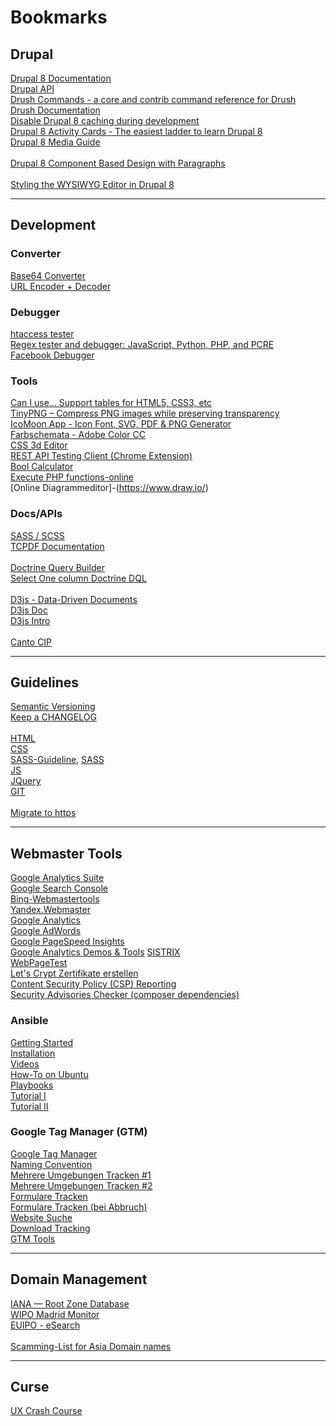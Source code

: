 # Bookmarks

## Drupal
[Drupal 8 Documentation](https://www.drupal.org/docs/8)<br>
[Drupal API](https://api.drupal.org/api/drupal)<br>
[Drush Commands - a core and contrib command reference for Drush](http://www.drushcommands.com/)<br>
[Drush Documentation](http://docs.drush.org)<br>
[Disable Drupal 8 caching during development](https://www.drupal.org/node/2598914)<br>
[Drupal 8 Activity Cards - The easiest ladder to learn Drupal 8](http://www.d8cards.com/)<br>
[Drupal 8 Media Guide](https://www.gitbook.com/book/drupal-media/drupal8-guide/details)<br>
<br>
[Drupal 8 Component Based Design with Paragraphs](https://youtu.be/EC-0vsX1Tag)<br>
<br>
[Styling the WYSIWYG Editor in Drupal 8](https://www.lullabot.com/articles/styling-the-wysiwyg-editor-in-drupal-8)

***
## Development
### Converter
[Base64 Converter](http://base64converter.com/)<br>
[URL Encoder + Decoder](https://www.urlencoder.org/)

### Debugger
[htaccess tester](http://htaccess.madewithlove.be/)<br>
[Regex tester and debugger: JavaScript, Python, PHP, and PCRE](https://regex101.com/)<br>
[Facebook Debugger](https://developers.facebook.com/tools/debug/)

### Tools
[Can I use... Support tables for HTML5, CSS3, etc](http://caniuse.com/)<br>
[TinyPNG – Compress PNG images while preserving transparency](https://tinypng.com/)<br>
[IcoMoon App - Icon Font, SVG, PDF & PNG Generator](https://icomoon.io/app/#/select)<br>
[Farbschemata - Adobe Color CC](https://color.adobe.com/de/create/color-wheel/)<br>
[CSS 3d Editor](http://tridiv.com/app/)<br>
[REST API Testing Client (Chrome Extension)](https://restlet.com/modules/client/)<br>
[Bool Calculator](http://www.sund.de/STUDIUM/bool/Index.htm)<br>
[Execute PHP functions-online](https://de.functions-online.com/)<br>
[Online Diagrammeditor]-(https://www.draw.io/)

### Docs/APIs
[SASS / SCSS](http://sass-lang.com/guide)<br>
[TCPDF Documentation](http://www.tcpdf.org/doc/code/classTCPDF.html)<br>
<br>
[Doctrine Query Builder](http://docs.doctrine-project.org/projects/doctrine-orm/en/latest/reference/query-builder.html)<br>
[Select One column Doctrine DQL](http://stackoverflow.com/a/14413127)<br>
<br>
[D3js - Data-Driven Documents](https://d3js.org/)<br>
[D3js Doc](https://github.com/d3/d3/wiki)<br>
[D3js Intro](https://github.com/curran/screencasts/tree/gh-pages/introToD3)<br>
<br>
[Canto CIP](https://sandbox.canto.com/CIP-doc/CIP.html)

***
## Guidelines
[Semantic Versioning](http://semver.org)<br>
[Keep a CHANGELOG](http://keepachangelog.com)<br>
<br>
[HTML](https://github.com/bendc/frontend-guidelines)<br>
[CSS](https://github.com/AllThingsSmitty/css-protips)<br>
[SASS-Guideline](https://sass-guidelin.es/de/),
[SASS](https://github.com/airbnb/css)<br>
[JS](https://github.com/timofurrer/javascript-style-guide)<br>
[JQuery](https://github.com/AllThingsSmitty/jquery-tips-everyone-should-know)<br>
[GIT](https://www.atlassian.com/git/tutorials/comparing-workflows/centralized-workflow/)<br>
<br>
[Migrate to https](https://movingtohttps.com/)

***
## Webmaster Tools
[Google Analytics Suite](https://360suite.google.com/overview/home?authuser=0)<br>
[Google Search Console](https://www.google.com/webmasters/tools)<br>
[Bing-Webmastertools](https://www.bing.com/webmaster/home/mysites)<br>
[Yandex.Webmaster](https://webmaster.yandex.com/sites/)<br>
[Google Analytics](https://analytics.google.com)<br>
[Google AdWords](https://adwords.google.com)<br>
[Google PageSpeed Insights](https://developers.google.com/speed/pagespeed/insights/)<br>
[Google Analytics Demos & Tools](https://ga-dev-tools.appspot.com/)
[SISTRIX](https://next.sistrix.de/toolbox/index)<br>
[WebPageTest](http://www.webpagetest.org)<br>
[Let's Crypt Zertifikate erstellen](https://www.sslforfree.com)<br>
[Content Security Policy (CSP) Reporting](https://report-uri.io)<br>
[Security Advisories Checker (composer dependencies)](https://security.sensiolabs.org/check)

### Ansible
[Getting Started](http://docs.ansible.com/ansible/latest/intro_getting_started.html)<br>
[Installation](http://docs.ansible.com/ansible/latest/intro_installation.html)<br>
[Videos](https://www.ansible.com/videos)<br>
[How-To on Ubuntu](https://www.digitalocean.com/community/tutorials/how-to-install-and-configure-ansible-on-ubuntu-14-04)<br>
[Playbooks](https://www.digitalocean.com/community/tutorials/configuration-management-101-writing-ansible-playbooks#getting-started)<br>
[Tutorial I](https://serversforhackers.com/c/an-ansible2-tutorial)<br>
[Tutorial II](https://github.com/leucos/ansible-tuto)

### Google Tag Manager (GTM)
[Google Tag Manager](https://tagmanager.google.com)<br>
[Naming Convention](https://www.lunametrics.com/blog/2016/04/18/google-tag-manager-naming-strategies-organize-container)<br>
[Mehrere Umgebungen Tracken #1](https://www.lunametrics.com/blog/2016/05/16/deploying-gtm-multiple-website-environments)<br>
[Mehrere Umgebungen Tracken #2](https://www.simoahava.com/analytics/better-qa-with-google-tag-manager-environments)<br>
[Formulare Tracken](https://www.simoahava.com/analytics/track-form-engagement-with-google-tag-manager)<br>
[Formulare Tracken (bei Abbruch)](https://www.simoahava.com/analytics/track-form-abandonment-with-google-tag-manager)<br>
[Website Suche](https://www.simoahava.com/analytics/fix-ga-site-search-google-tag-manager)<br>
[Download Tracking](https://www.ebernickel.de/blog/download-tracking-google-analytics)<br>
[GTM Tools](http://www.gtmtools.com/)

***
## Domain Management
[IANA — Root Zone Database](https://www.iana.org/domains/root/db)<br>
[WIPO Madrid Monitor](http://www.wipo.int/branddb/wo/en/)<br>
[EUIPO - eSearch](https://euipo.europa.eu/eSearch/)<br>
<br>
[Scamming-List for Asia Domain names](scam.europeandomaincentre.com)

***
## Curse
[UX Crash Course](http://thehipperelement.com/post/75476711614/ux-crash-course-31-fundamentals)
